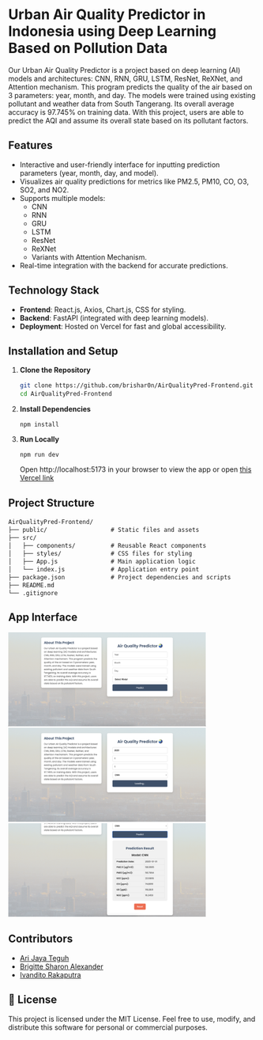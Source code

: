 # Urban Air Quality Predictor in Indonesia using Deep Learning Based on Pollution Data

Our Urban Air Quality Predictor is a project based on deep learning (AI) models and architectures: CNN, RNN, GRU, LSTM, ResNet, ReXNet, and Attention mechanism. This program predicts the quality of the air based on 3 parameters: year, month, and day. The models were trained using existing pollutant and weather data from South Tangerang. Its overall average accuracy is 97.745% on training data. With this project, users are able to predict the AQI and assume its overall state based on its pollutant factors.

## Features
- Interactive and user-friendly interface for inputting prediction parameters (year, month, day, and model).
- Visualizes air quality predictions for metrics like PM2.5, PM10, CO, O3, SO2, and NO2.
- Supports multiple models:
  - CNN
  - RNN
  - GRU
  - LSTM
  - ResNet
  - ReXNet
  - Variants with Attention Mechanism.
- Real-time integration with the backend for accurate predictions.

## Technology Stack
- **Frontend**: React.js, Axios, Chart.js, CSS for styling.
- **Backend**: FastAPI (integrated with deep learning models).
- **Deployment**: Hosted on Vercel for fast and global accessibility.

## Installation and Setup
1. **Clone the Repository**  
   ```bash
   git clone https://github.com/brishar0n/AirQualityPred-Frontend.git
   cd AirQualityPred-Frontend
   ```

2. **Install Dependencies**
   ```
   npm install
   ```
   
3. **Run Locally**
   ```
   npm run dev
   ```
   Open http://localhost:5173 in your browser to view the app or open [this Vercel link](https://air-quality-pred-frontend.vercel.app)

## Project Structure

```
AirQualityPred-Frontend/
├── public/                  # Static files and assets
├── src/
│   ├── components/          # Reusable React components
│   ├── styles/              # CSS files for styling
│   ├── App.js               # Main application logic
│   └── index.js             # Application entry point
├── package.json             # Project dependencies and scripts
├── README.md                
└── .gitignore               
```

## App Interface
<img src="assets/UI1.png" width="400">
<img src="assets/UI2.png" width="400">
<img src="assets/UI3.png" width="400">

## Contributors
- [Ari Jaya Teguh](https://github.com/Spacebone31)
- [Brigitte Sharon Alexander](https://github.com/brishar0n)
- [Ivandito Rakaputra](https://github.com/IvanditoRakaputra)

## 📄 License
This project is licensed under the MIT License.
Feel free to use, modify, and distribute this software for personal or commercial purposes.

